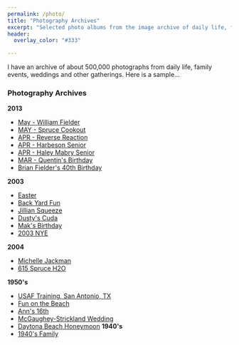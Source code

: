 ```yaml
---
permalink: /photo/
title: "Photography Archives"
excerpt: "Selected photo albums from the image archive of daily life, family gatherings and special events."
header:
  overlay_color: "#333"

---
```


I have an archive of about 500,000 photographs from daily life, family events, weddings and other gatherings. Here is a sample...

### Photography Archives

**2013**
- [May - William Fielder](https://photos.app.goo.gl/XSXPufNGHmppngoR6)
- [MAY - Spruce Cookout](https://photos.app.goo.gl/Hyy9jUYQrAXBgCgv9)
- [APR - Reverse Reaction](https://photos.app.goo.gl/RozeAZCKhfkZPcfy7)
- [APR - Harbeson Senior](https://photos.app.goo.gl/mJTzPoHow7uEVRgo7)
- [APR - Haley Mabry Senior](https://photos.app.goo.gl/BryrSK6FsUxBaKU87)
- [MAR - Quentin's Birthday](https://photos.app.goo.gl/7Hk5JNpeZZY3CTfC8)
- [Brian Fielder's 40th Birthday](https://photos.app.goo.gl/zMSyPeVdZixMHRzz8)

**2003**
- [Easter](https://photos.app.goo.gl/DvQExg7o1f2FFri87)
- [Back Yard Fun](https://photos.app.goo.gl/gLj3PpN3YgEkScJR7)
- [Jillian Squeeze](https://photos.app.goo.gl/Vi7Xn2928RTY7ULg9)
- [Dusty's Cuda](https://photos.app.goo.gl/Qd7gEUV5ua1RGztc8)
- [Mak's Birthday](https://photos.app.goo.gl/KALpfMknz4EBxfmc6)
- [2003 NYE](https://photos.app.goo.gl/WDPcX1PpSju1QhNt6)

**2004**
- [Michelle Jackman](https://photos.app.goo.gl/vucM4GiUD4AWm3fh7)
- [615 Spruce H2O](https://photos.app.goo.gl/sbXzgpbbsdH5Q1S38)

**1950's**
- [USAF Training, San Antonio, TX](https://photos.app.goo.gl/AyuZexm2nBVppJxy5)
- [Fun on the Beach](https://photos.app.goo.gl/6F1bjn5XLmwQMmMF7)
- [Ann's 16th](https://photos.app.goo.gl/MzTFyriRxP866RWw7)
- [McGaughey-Strickland Wedding](https://photos.app.goo.gl/GYq1yJbDcaRzka579)
- [Daytona Beach Honeymoon](https://photos.app.goo.gl/ckWttTeXqQrVn12e8)
**1940's**
- [1940's Family](https://photos.app.goo.gl/uxnbwdo61iiSTtXc8)
